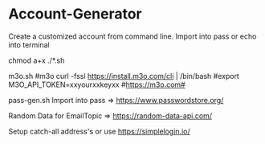 # Account-Generator
Create a customized account from command line. Import into pass or echo into terminal 

chmod a+x ./*.sh

m3o.sh 
#m3o curl -fssl https://install.m3o.com/cli | /bin/bash
#export M3O_API_TOKEN=xxyourxxkeyxx #https://m3o.com#

pass-gen.sh
Import into pass => https://www.passwordstore.org/ 

Random Data for EmailTopic => https://random-data-api.com/

Setup catch-all address's or use https://simplelogin.io/
